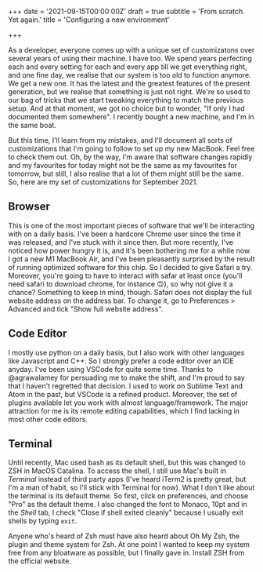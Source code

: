 +++
date = '2021-09-15T00:00:00Z'
draft = true
subtitle = 'From scratch. Yet again.'
title = 'Configuring a new environment'

+++

As a developer, everyone comes up with a unique set of customizatons over several years of using their machine. I have too. We spend years perfecting each and every setting for each and every app till we get everything right, and one fine day, we realise that our system is too old to function anymore. We get a new one. It has the latest and the greatest features of the present generation, but we realise that something is just not right. We're so used to our bag of tricks that we start tweaking everything to match the previous setup. And at that moment, we got no choice but to wonder, "If only I had documented them somewhere". I recently bought a new machine, and I'm in the same boat.

But this time, I'll learn from my mistakes, and I'll document all sorts of customizations that I'm going to follow to set up my new MacBook. Feel free to check them out. Oh, by the way, I'm aware that software changes rapidly and my favourites for today might not be the same as my favourites for tomorrow, but still, I also realise that a lot of them might still be the same. So, here are my set of customizations for September 2021.

## Browser
This is one of the most important pieces of software that we'll be interacting with on a daily basis. I've been a hardcore Chrome user since the time it was released, and I've stuck with it since then. But more recently, I've noticed how power hungry it is, and it's been bothering me for a while now. I got a new M1 MacBook Air, and I've been pleasantly surprised by the result of running optimized software for this chip. So I decided to give Safari a try. Moreover, you're going to have to interact with safar at least once (you'll need safari to download chrome, for instance :upside_down_face:), so why not give it a chance? Something to keep in mind, though. Safari does not display the full website address on the address bar. To change it, go to Preferences > Advanced and tick "Show full website address".

## Code Editor
I mostly use python on a daily basis, but I also work with other languages like Javascript and C++. So I strongly prefer a code editor over an IDE anyday. I've been using VSCode for quite some time. Thanks to @agrawalamey for persuading me to make the shift, and I'm proud to say that I haven't regretted that decision. I used to work on Sublime Text and Atom in the past, but VSCode is a refined product. Moreover, the set of plugins available let you work with almost language/framework. The major attraction for me is its remote editing capabilities, which I find lacking in most other code editors.

## Terminal
Until recently, Mac used bash as its default shell, but this was changed to ZSH in MacOS Catalina. To access the shell, I still use Mac's built in *Terminal* instead of third party apps (I've heard iTerm2 is pretty great, but I'm a man of habit, so I'll stick with Terminal for now). What I don't like about the terminal is its default theme. So first, click on preferences, and choose "Pro" as the default theme. I also changed the font to Monaco, 10pt and in the *Shell* tab, I check "Close if shell exited cleanly" because I usually exit shells by typing `exit`.

Anyone who's heard of Zsh must have also heard about Oh My Zsh, the plugin and theme system for Zsh. At one point I wanted to keep my system free from any bloatware as possible, but I finally gave in. Install ZSH from the official website.

